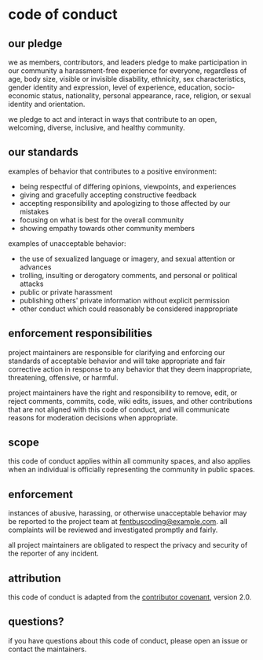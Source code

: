 # code of conduct

## our pledge

we as members, contributors, and leaders pledge to make participation in our community a harassment-free experience for everyone, regardless of age, body size, visible or invisible disability, ethnicity, sex characteristics, gender identity and expression, level of experience, education, socio-economic status, nationality, personal appearance, race, religion, or sexual identity and orientation.

we pledge to act and interact in ways that contribute to an open, welcoming, diverse, inclusive, and healthy community.

## our standards

examples of behavior that contributes to a positive environment:

- being respectful of differing opinions, viewpoints, and experiences
- giving and gracefully accepting constructive feedback
- accepting responsibility and apologizing to those affected by our mistakes
- focusing on what is best for the overall community
- showing empathy towards other community members

examples of unacceptable behavior:

- the use of sexualized language or imagery, and sexual attention or advances
- trolling, insulting or derogatory comments, and personal or political attacks
- public or private harassment
- publishing others' private information without explicit permission
- other conduct which could reasonably be considered inappropriate

## enforcement responsibilities

project maintainers are responsible for clarifying and enforcing our standards of acceptable behavior and will take appropriate and fair corrective action in response to any behavior that they deem inappropriate, threatening, offensive, or harmful.

project maintainers have the right and responsibility to remove, edit, or reject comments, commits, code, wiki edits, issues, and other contributions that are not aligned with this code of conduct, and will communicate reasons for moderation decisions when appropriate.

## scope

this code of conduct applies within all community spaces, and also applies when an individual is officially representing the community in public spaces.

## enforcement

instances of abusive, harassing, or otherwise unacceptable behavior may be reported to the project team at fentbuscoding@example.com. all complaints will be reviewed and investigated promptly and fairly.

all project maintainers are obligated to respect the privacy and security of the reporter of any incident.

## attribution

this code of conduct is adapted from the [contributor covenant](https://www.contributor-covenant.org), version 2.0.

## questions?

if you have questions about this code of conduct, please open an issue or contact the maintainers.
